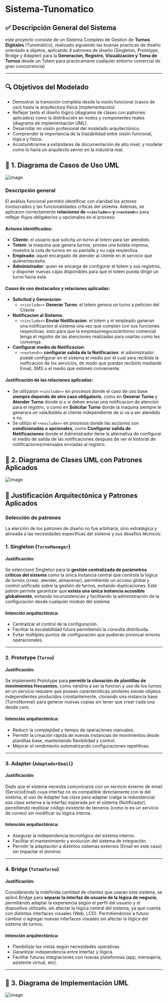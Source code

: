 # Sistema-Tunomatico

## ✅ Descripción General del Sistema
este proyecto consiste de un Sistema Completo de Gestion de **Turnos Digitales** (Tunomático), realizado siguiendo las buenas practicas de diseño orientado a objetos, aplicando 4 patrones de diseño (Singleton, Prototype, Bridge y Adapter) para la **Generacion, Registro, Visualización y Toma de Turnos** desde un Totem para practicamene cualquier entorno comercial de gran concurrencia}

---

## 🔍 Objetivos del Modelado
- Demostrar la transición completa desde la visión funcional (casos de uso) hasta la arquitectura física (implementación).
- Reflejar tanto el diseño lógico (diagrama de clases con patrones aplicados) como la distribución en nodos y componentes reales (diagrama de implementación UML).
- Desarrollar mi visión profesional del modelado arquitectónico.
- Comprender la importancia de la trazabilidad entre visión funcional, lógica y física.
- Acostumbrarme a estándares de documentación de alto nivel, y modelar como lo haría un arquitecto senior en la industria real.

## 🔹 1. Diagrama de Casos de Uso UML
![image](Imagenes/DiagramaCaso5_Patrones_U2.png)
### Descripción general
El análisis funcional permitió identificar con claridad los actores involucrados y las funcionalidades críticas del sistema. Además, se aplicaron correctamente **relaciones de `<<include>>` y `<<extend>>`** para reflejar flujos obligatorios y opcionales en el proceso.
#### Actores identificados:
- **Cliente**: el usuario que solicita un turno al totem para ser atendido.
- **Totem**: la maquina que genera turnos, provee una boleta impresa, muestra la cola de turnos en su pantalla y su caja respectiva.
- **Empleado**: aquel encargado de atender al cliente en el servicio que quiere/necesita.
- **Administrador**: quien se encarga de configurar el totem y sus registros, y disponer nuevas cajas disponibles para que el totem pueda dirigir un turno hacia esta.

#### Casos de uso destacados y relaciones aplicadas:
- **Solicitud y Generacion**:
  - `<<include>>` **Generar Turno**: el totem genera un turno a peticion del Cliente
- **Notificacion al Sistema**:
  - `<<include>>` **Enviar Notificacion**: el totem y el empleado generan una notificacion al sistema una vez que cumplen con sus funciones respectivas. esto para que la empresa/negocio/entorno comercial tenga el registro de las atenciones realizadas para usarlas como les convenga.
- **Configurar medio de Notificacion**:
  - `<<extend>>` **configurar salida de la Notificacion**: el administrador puede configurar en el sistema el medio por el cual sera recibida la notficacion de los servicios, de modo que puedan recibirlo mediante Email, SMS o el medio que estimen conveniente.

#### Justificación de las relaciones aplicadas:
- Se utilizaron `<<include>>` en procesos donde el caso de uso base **siempre depende de otro caso obligatorio**, como en **Generar Turno** y **Atender Turno** donde si o si deben enviar una notificacion de atencion para el registro, o como en **Solicitar Turno** donde la maquina siempre le generara un vale/boleta al cliente independiente de si va a ser atendido o no.
- Se utilizo el `<<exclude>>` en procesos donde las acciones son **condicionadas o opcionales**, como **Configurar salida de Notificaciones** donde el Administrador tiene la alternativa de configurar el medio de salida de las notificaciones despues de ver el historial de notificaciones/mensajes enviadas al registro.

## 🔹 2. Diagrama de Clases UML con Patrones Aplicados
![image](Imagenes/DiagramaClases2_Patrones_U2.png)

## 🧩 Justificación Arquitectónica y Patrones Aplicados

### Selección de patrones
La elección de los patrones de diseño no fue arbitraria, sino estratégica y alineada a las necesidades específicas del sistema y sus desafíos técnicos:

### **1. Singleton (`TurnoManager`)**
#### Justificación:
Se seleccionó Singleton para la **gestión centralizada de parámetros críticos del sistema** como la única instancia central que controla la lógica de turnos (crear, atender, almacenar), permitiendo un acceso global y control unificado sobre la gestión de turnos, evitando duplicaciones.
Este patrón permite garantizar que **exista una única instancia accesible globalmente**, evitando inconsistencias y facilitando la administración de la configuración desde cualquier módulo del sistema.

#### Intención arquitectónica:
- Centralizar el control de la configuración.
- Facilitar la escalabilidad futura permitiendo la consulta distribuida.
- Evitar múltiples puntos de configuración que pudieran provocar errores operacionales.

---

### **2. Prototype (`Turno`)**
#### Justificación:
Se implementó Prototype para **permitir la clonación de plantillas de movimientos frecuentes**, como vendria a ser la funcion y uso de los turnos en un servicio requiere que posean caracteristicas similares siendo objetos independientes producidos constantemente, clonando una instancia base (TurnoNormal) para generar nuevas copias sin tener que crear cada una desde cero.

#### Intención arquitectónica:
- Reducir la complejidad y tiempo de operaciones manuales.
- Permitir la creación rápida de nuevas instancias de movimientos desde plantillas base, manteniendo flexibilidad y control.
- Mejorar el rendimiento automatizando configuraciones repetitivas.

---

### **3. Adapter (`AdaptadorEmail`)**
#### Justificación:
Dado que el sistema necesita comunicarse con un servicio externo de email (ServicioEmail) cuya interfaz no es compatible directamente con la del sistema, el uso de Adapter fue clave para adaptar (valga la redundancia) esa clase externa a la interfaz esperada por el sistema (Notificador), permitiendo reutilizar código existente de terceros (como lo es un servicio de correo) sin modificar su lógica interna.

#### Intención arquitectónica:
- Asegurar la independencia tecnológica del sistema interno.
- Facilitar el mantenimiento y evolución del sistema de integración.
- Permitir la adaptación a distintos sistemas externos (Email en este caso) sin impactar el dominio.

---

### **4. Bridge (`TotemTurno`)**
#### Justificación:
Considerando la indefinida cantidad de clientes que usaran este sistema, se aplicó Bridge para **separar la interfaz de usuario de la lógica de negocio**, permitiendo adaptar la experiencia según el perfil del usuario y el dispositivo utilizado, sin afectar la lógica central del sistema, ya que cuenta con distintas interfaces visuales (Web, LCD). Permitiendonos a futuro cambiar o agregar nuevas interfaces visuales sin afectar la lógica del sistema de turnos.

#### Intención arquitectónica:
- Flexibilizar las vistas según necesidades operativas.
- Garantizar independencia entre interfaz y lógica.
- Facilitar futuras integraciones con nuevas plataformas (app, mensajeria, asistente virtual, etc).

---

## 🔹 3. Diagrama de Implementación UML
![image](Imagenes/DiagramaDespliegue2_Patrones_U2.png)

